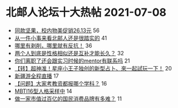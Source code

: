 # 北邮人论坛十大热帖 2021-07-08

- [同款坚果，校内物美促销26.13元](https://bbs.byr.cn/article/Picture/3293781) 56
- [从一件小事来看北邮人还是很踏实的](https://bbs.byr.cn/article/Feeling/3174445) 41
- [哪里有剥削，哪里就有反抗！](https://bbs.byr.cn/article/Talking/6287368) 36
- [两个人到底是性格相似还是互补才能长久？](https://bbs.byr.cn/article/Friends/1998594) 32
- [你们离职了还会跟实习时候的mentor有联系吗](https://bbs.byr.cn/article/Job/2137505) 21
- [【转】超神准！星座小王子独创的新型占卜、來一起試玩一下！](https://bbs.byr.cn/article/Constellations/326533) 20
- [新疆游全程直播](https://bbs.byr.cn/article/Travel/145626) 17
- [【问题】大家考教资都报哪个学科？](https://bbs.byr.cn/article/Certification/23775) 16
- [MBTI16型人格采样中](https://bbs.byr.cn/article/PsyHealthOnline/55373) 14
- [做一家市值过百亿的国民消费品牌有多难？](https://bbs.byr.cn/article/Entrepreneurship/27612) 11


